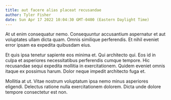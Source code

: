 ```yaml
---
title: aut facere alias placeat recusandae
author: Tyler Fisher
date: Sun Apr 17 2022 10:04:30 GMT-0400 (Eastern Daylight Time)
---
```

At ut enim consequatur nemo. Consequuntur accusantium aspernatur et aut voluptates ullam dicta quam. Omnis similique perferendis. Et nihil eveniet error ipsam ea expedita quibusdam eius.

 Et quis ipsa tenetur sapiente eos minima et. Qui architecto qui. Eos id in culpa et asperiores necessitatibus perferendis cumque tempore. Hic recusandae sequi expedita mollitia in exercitationem. Quidem eveniet omnis itaque ex possimus harum. Dolor neque impedit architecto fuga et.

 Mollitia at ut. Vitae nostrum voluptatum ipsa nemo minus asperiores eligendi. Delectus ratione nulla exercitationem dolorem. Dicta unde dolore tempore consectetur est non.